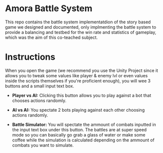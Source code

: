 # Amora Battle System

This repo contains the battle system implementatdion of the story based game we designed and documented, only implmenting the battle system to provide a balancing and testbed for the win rate and statistics of gameplay, which was the aim of this co-teached subject.


# Instructions

When you open the game (we recommend you use the Unity Project since it allows you to tweak some values like player & enemy lvl or even values inside the scripts themselves if you're proficient enough), you will wee 3 buttons and a small input text box.

* **Player vs AI:** Clicking this button allows you to play against a bot that chooses actions randomly.


* **AI vs AI:** You spectate 2 bots playing against each other choosing actions randomly.


* **Battle Simulator:** You will spectate the ammount of combats inputted in the input text box under this button. The battles are at super speed mode so you can basically go grab a glass of water or make some coffee while the simulation is calculated depending on the ammount of combats you want to simulate.


